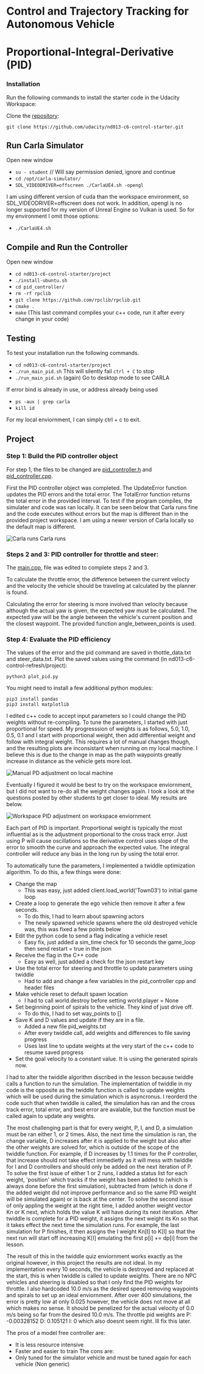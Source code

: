 # Control and Trajectory Tracking for Autonomous Vehicle

# Proportional-Integral-Derivative (PID)

### Installation

Run the following commands to install the starter code in the Udacity Workspace:

Clone the <a href="https://github.com/udacity/nd013-c6-control-starter/tree/master" target="_blank">repository</a>:

`git clone https://github.com/udacity/nd013-c6-control-starter.git`

## Run Carla Simulator

Open new window

* `su - student`
// Will say permission denied, ignore and continue
* `cd /opt/carla-simulator/`
* `SDL_VIDEODRIVER=offscreen ./CarlaUE4.sh -opengl`

I am using different version of cuda than the workspace environment, so SDL_VIDEODRIVER=offscreen does not work. In addition, opengl is no longer supported for my version of Unreal Engine so Vulkan is used. So for my environment I omit those options:

* `./CarlaUE4.sh`

## Compile and Run the Controller

Open new window

* `cd nd013-c6-control-starter/project`
* `./install-ubuntu.sh`
* `cd pid_controller/`
* `rm -rf rpclib`
* `git clone https://github.com/rpclib/rpclib.git`
* `cmake .`
* `make` (This last command compiles your c++ code, run it after every change in your code)

## Testing

To test your installation run the following commands.

* `cd nd013-c6-control-starter/project`
* `./run_main_pid.sh`
This will silently fail `ctrl + C` to stop
* `./run_main_pid.sh` (again)
Go to desktop mode to see CARLA

If error bind is already in use, or address already being used

* `ps -aux | grep carla`
* `kill id`

For my local enviornment, I can simply ctrl + c to exit.

## Project 



### Step 1: Build the PID controller object
For step 1, the files to be changed are [pid_controller.h](https://github.com/mgmike/nd013-c6-control-starter/tree/master/project/pid_controller/pid_controller.h) and [pid_controller.cpp](https://github.com/mgmike/nd013-c6-control-starter/tree/master/project/pid_controller/pid_controller.cpp).

First the PID controller object was completed. The UpdateError function updates the PID errors and the total error. The TotalError function returns the total error in the provided interval. To test if the program compiles, the simulater and code was ran locally. It can be seen below that Carla runs fine and the code executes without errors but the map is different than in the provided project workspace. I am using a newer version of Carla locally so the default map is different. 

![Carla runs](project/media/step1.png)
Carla runs

### Steps 2 and 3: PID controller for throttle and steer:
The [main.cpp](https://github.com/mgmike/nd013-c6-control-starter/tree/master/project/pid_controller/main.cpp), file was edited to complete steps 2 and 3.

To calculate the throttle error, the difference between the current velocty and the velocity the vehicle should be traveling at calculated by the planner is found.

Calculating the error for steering is more involved than velocity because although the actual yaw is given, the expected yaw must be calculated. The expected yaw will be the angle between the vehicle's current position and the closest waypoint. The provided function angle_between_points is used.

### Step 4: Evaluate the PID efficiency
The values of the error and the pid command are saved in thottle_data.txt and steer_data.txt.
Plot the saved values using the command (in nd013-c6-control-refresh/project):

```
python3 plot_pid.py
```

You might need to install a few additional python modules: 

```
pip3 install pandas
pip3 install matplotlib
```

I edited c++ code to accept input parameters so I could change the PID weights without re-compiling. 
To tune the parameters, I started with just proportional for speed. My progresssion of weights is as follows, 5.0, 1.0, 0.5, 0.1 and I start with proportional weight, then add differential weight and follow with integral weight. This requires a lot of manual changes though, and the resulting plots are inconsistant when running on my local machine. I believe this is due to the change in map as the path waypoints greatly increase in distance as the vehicle gets more lost. 

![Manual PD adjustment on local machine](project/media/parameter_tuning.png)

Eventually I figured it would be best to try on the workspace enviornment, but I did not want to re-do all the weight changes again. I took a look at the questions posted by other students to get closer to ideal. My results are below. 

![Workspace PID adjustment on workspace enviornment](project/media/workspace_results.png)

Each part of PID is important. Proportional weight is typically the most influential as is the adjustment proportional to the cross track error. Just using P will cause oscillations so the derivative control uses slope of the error to smooth the curve and approach the expected value. The integral controller will reduce any bias in the long run by using the total error.

To automatically tune the parameters, I implemented a twiddle optimization algorithm. To do this, a few things were done:
- Change the map
    - This was easy, just added client.load_world('Town03') to initial game loop
- Create a loop to generate the ego vehicle then remove it after a few seconds. 
    - To do this, I had to learn about spawning actors
    - The newly spawned vehicle spawns where the old destroyed vehicle was, this was fixed a few points below
- Edit the python code to send a flag indicating a vehicle reset
    - Easy fix, just added a sim_time check for 10 seconds the game_loop then send restart = true in the json
- Receive the flag in the C++ code
    - Easy as well, just added a check for the json restart key
- Use the total error for steering and throttle to update parameters using twiddle
    - Had to add and change a few variables in the pid_controller cpp and header files
- Make vehicle reset to default spawn location
    - I had to call world.destroy before setting world.player = None
- Set beginning point of spirals to the vehicle. They kind of just drive off.
    - To do this, I had to set way_points to []
- Save K and D values and update if they are in a file.
    - Added a new file pid_weights.txt
    - After every twiddle call, add weights and differences to file saving progress
    - Uses last line to update weights at the very start of the c++ code to resume saved progress
- Set the goal velocity to a constant value. It is using the generated spirals now.

I had to alter the twiddle algorithm discribed in the lesson because twiddle calls a function to run the simulation. The implementation of twiddle in my code is the opposite as the twiddle function is called to update weights which will be used during the simulation which is asyncronus. I reorderd the code such that when twiddle is called, the simulation has ran and the cross track error, total error, and best error are avalable, but the function must be called again to update any weights. 

The most challenging part is that for every weight, P, I, and D, a simulation must be ran either 1, or 2 times. Also, the next time the simulation is ran, the change variable, D increases after it is applied to the weight but also after the other weights are solved for, which is outside of the scope of the twiddle function. For example, if D increases by 1.1 times for the P controller, that increase should not take effect immedietly as it will mess with twiddle for I and D controllers and should only be added on the next iteration of P. To solve the first issue of either 1 or 2 runs, I added a status list for each weight, 'position' which tracks if the weight has been added to (which is always done before the first simulation), subtracted from (which is done if the added weight did not improve performance and so the same PID weight will be simulated again) or is back at the center. To solve the second issue of only appling the weight at the right time, I added another weight vector Kn or K next, which holds the value K will have during its next iteration. After twiddle is complete for a PID weight, it assigns the next weight its Kn so that it takes effect the next time the simulation runs. For example, the last simulation for P finishes, it then assigns the I weight Kn[I] to K[I] so that the next run will start off increasing K[I] emulating the first p[i] += dp[i] from the lesson.

The result of this in the twiddle quiz enviornment works exactly as the original however, in this project the results are not ideal. In my implementation every 10 seconds, the vehicle is destroyed and replaced at the start, this is when twiddle is called to update weights. There are no NPC vehicles and steering is disabled so that I only find the PID weights for throttle. I also hardcoded 10.0 m/s as the desired speed removing waypoints and spirals to set up an ideal enviornment. After over 400 simulations, the error is pretty low at only 0.025 however, the vehicle does not move at all which makes no sense. It should be penelized for the actual velocity of 0.0 m/s being so far from the desired 10.0 m/s. The throttle pid weights are P: -0.00328152 D: 0.105121 I: 0 which also doesnt seem right. Ill fix this later. 


The pros of a model free controller are:
- It is less resource intensive
- Faster and easier to train
The cons are:
- Only tuned for the simulator vehicle and must be tuned again for each vehicle (Non generic)


